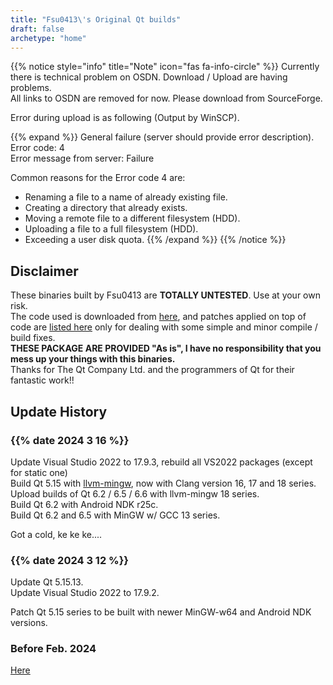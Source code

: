 ```yaml
---
title: "Fsu0413\'s Original Qt builds"
draft: false
archetype: "home"
---
```


{{% notice style="info" title="Note"  icon="fas fa-info-circle" %}}
Currently there is technical problem on OSDN. Download / Upload are having problems.  
All links to OSDN are removed for now. Please download from SourceForge.

Error during upload is as following (Output by WinSCP).

{{% expand %}}
General failure (server should provide error description).  
Error code: 4  
Error message from server: Failure

Common reasons for the Error code 4 are:
- Renaming a file to a name of already existing file.
- Creating a directory that already exists.
- Moving a remote file to a different filesystem (HDD).
- Uploading a file to a full filesystem (HDD).
- Exceeding a user disk quota.
{{% /expand %}}
{{% /notice %}}

## Disclaimer

These binaries built by Fsu0413 are __TOTALLY UNTESTED__. Use at your own risk.  
The code used is downloaded from [here](http://download.qt.io), and patches applied on top of code are [listed here](/Miscellaneous/NotesForThisRepo#existing-patches) only for dealing with some simple and minor compile / build fixes.  
__THESE PACKAGE ARE PROVIDED "As is", I have no responsibility that you mess up your things with this binaries.__  
Thanks for The Qt Company Ltd. and the programmers of Qt for their fantastic work!!

## Update History

### {{% date 2024 3 16 %}}
Update Visual Studio 2022 to 17.9.3, rebuild all VS2022 packages (except for static one)    
Build Qt 5.15 with [llvm-mingw](https://github.com/mstorsjo/llvm-mingw), now with Clang version 16, 17 and 18 series.  
Upload builds of Qt 6.2 / 6.5 / 6.6 with llvm-mingw 18 series.    
Build Qt 6.2 with Android NDK r25c.    
Build Qt 6.2 and 6.5 with MinGW w/ GCC 13 series.

Got a cold, ke ke ke....

### {{% date 2024 3 12 %}}
Update Qt 5.15.13.  
Update Visual Studio 2022 to 17.9.2.

Patch Qt 5.15 series to be built with newer MinGW-w64 and Android NDK versions.

### Before Feb. 2024

[Here](/Miscellaneous/Histories)
